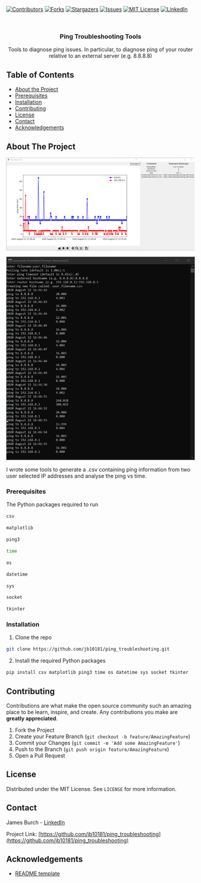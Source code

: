 <!--
*** Thanks for checking out this README Template. If you have a suggestion that would
*** make this better, please fork the repo and create a pull request or simply open
*** an issue with the tag "enhancement".
*** Thanks again! Now go create something AMAZING! :D
***
***
***
*** To avoid retyping too much info. Do a search and replace for the following:
*** github_username, repo, twitter_handle, email
-->





<!-- PROJECT SHIELDS -->
<!--
*** I'm using markdown "reference style" links for readability.
*** Reference links are enclosed in brackets [ ] instead of parentheses ( ).
*** See the bottom of this document for the declaration of the reference variables
*** for contributors-url, forks-url, etc. This is an optional, concise syntax you may use.
*** https://www.markdownguide.org/basic-syntax/#reference-style-links
-->
[![Contributors][contributors-shield]][contributors-url]
[![Forks][forks-shield]][forks-url]
[![Stargazers][stars-shield]][stars-url]
[![Issues][issues-shield]][issues-url]
[![MIT License][license-shield]][license-url]
[![LinkedIn][linkedin-shield]][linkedin-url]



<!-- PROJECT LOGO -->
<br />
<p align="center">
  <!-- <a href="https://github.com/jb10181/ping_troubleshooting">
    <img src="images/logo.png" alt="Logo" width="80" height="80">
  </a> -->

  <h3 align="center">Ping Troubleshooting Tools</h3>

  <p align="center">
    Tools to diagnose ping issues. In particular, to diagnose ping of your router relative to an external server (e.g. 8.8.8.8)
    <br />
    <!-- <a href="https://github.com/jb10181/ping_troubleshooting"><strong>Explore the docs »</strong></a>
    <br />
    <br />
    <a href="https://github.com/jb10181/ping_troubleshooting">View Demo</a>
    ·
    <a href="https://github.com/jb10181/ping_troubleshooting/issues">Report Bug</a>
    ·
    <a href="https://github.com/jb10181/ping_troubleshooting/issues">Request Feature</a> -->
  </p>
</p>



<!-- TABLE OF CONTENTS -->
## Table of Contents

* [About the Project](#about-the-project)
* [Prerequisites](#prerequisites)
* [Installation](#installation)
* [Contributing](#contributing)
* [License](#license)
* [Contact](#contact)
* [Acknowledgements](#acknowledgements)



<!-- ABOUT THE PROJECT -->
## About The Project

[![Ping Troubleshooting Tools Screen Shot][product-screenshot]](https://github.com/jb10181/ping_troubleshooting/blob/master/images/viewer.png)

[![Ping Troubleshooting Tools Screen Shot 2][product-screenshot2]](https://github.com/jb10181/ping_troubleshooting/blob/master/images/generator.png)

<!-- [LinkedIn](https://github.com/jb10181/ping_troubleshooting/blob/master/images/generator.png)
https://github.com/jb10181/ping_troubleshooting/blob/master/images/viewer.png -->

<!-- [![Ping Troubleshooting Tools Screen Shot 2][product-screenshot]](https://github.com/jb10181/ping_troubleshooting/blob/master/images/generator.png) -->

I wrote some tools to generate a .csv containing ping information from two user selected IP addresses and analyse the ping vs time.

<!-- Here's a blank template to get started:
**To avoid retyping too much info. Do a search and replace with your text editor for the following:**
`github_username`, `repo`, `twitter_handle`, `email` -->


<!-- ### Built With

* []()
* []()
* []() -->



<!-- GETTING STARTED -->
<!-- ## Getting Started

To get a local copy up and running follow these simple steps. -->

### Prerequisites

The Python packages required to run
<!-- * Python packages -->
```sh
csv
```
```sh
matplotlib
```
```sh
ping3
```
```sh
time
```
```sh
os
```
```sh
datetime
```
```sh
sys
```
```sh
socket
```
```sh
tkinter
```


### Installation

1. Clone the repo
```sh
git clone https://github.com/jb10181/ping_troubleshooting.git
```
2. Install the required Python packages
```sh
pip install csv matplotlib ping3 time os datetime sys socket tkinter
```



<!-- USAGE EXAMPLES -->
<!-- ## Usage

Use this space to show useful examples of how a project can be used. Additional screenshots, code examples and demos work well in this space. You may also link to more resources.

_For more examples, please refer to the [Documentation](https://example.com)_ -->



<!-- ROADMAP -->
<!-- ## Roadmap

See the [open issues](https://github.com/jb10181/ping_troubleshooting/issues) for a list of proposed features (and known issues). -->



<!-- CONTRIBUTING -->
## Contributing

Contributions are what make the open source community such an amazing place to be learn, inspire, and create. Any contributions you make are **greatly appreciated**.

1. Fork the Project
2. Create your Feature Branch (`git checkout -b feature/AmazingFeature`)
3. Commit your Changes (`git commit -m 'Add some AmazingFeature'`)
4. Push to the Branch (`git push origin feature/AmazingFeature`)
5. Open a Pull Request



<!-- LICENSE -->
## License

Distributed under the MIT License. See `LICENSE` for more information.



<!-- CONTACT -->
## Contact

James Burch - [LinkedIn](https://www.linkedin.com/in/burchj/)

Project Link: [https://github.com/jb10181/ping_troubleshooting](https://github.com/jb10181/ping_troubleshooting)



<!-- ACKNOWLEDGEMENTS -->
## Acknowledgements

* [README template](https://github.com/othneildrew/Best-README-Template)
<!-- * []()
* []() -->





<!-- MARKDOWN LINKS & IMAGES -->
<!-- https://www.markdownguide.org/basic-syntax/#reference-style-links -->
[contributors-shield]: https://img.shields.io/github/contributors/jb10181/ping_troubleshooting.svg?style=flat-square
[contributors-url]: https://github.com/jb10181/ping_troubleshooting/graphs/contributors
[forks-shield]: https://img.shields.io/github/forks/jb10181/ping_troubleshooting.svg?style=flat-square
[forks-url]: https://github.com/jb10181/ping_troubleshooting/network/members
[stars-shield]: https://img.shields.io/github/stars/jb10181/ping_troubleshooting.svg?style=flat-square
[stars-url]: https://github.com/jb10181/ping_troubleshooting/stargazers
[issues-shield]: https://img.shields.io/github/issues/jb10181/ping_troubleshooting.svg?style=flat-square
[issues-url]: https://github.com/jb10181/ping_troubleshooting/issues
[license-shield]: https://img.shields.io/github/license/jb10181/ping_troubleshooting.svg?style=flat-square
[license-url]: https://github.com/jb10181/ping_troubleshooting/blob/master/LICENSE.txt
[linkedin-shield]: https://img.shields.io/badge/-LinkedIn-black.svg?style=flat-square&logo=linkedin&colorB=555
[linkedin-url]: https://www.linkedin.com/in/burchj/
[product-screenshot]: https://github.com/jb10181/ping_troubleshooting/blob/master/images/viewer.png
[product-screenshot2]: https://github.com/jb10181/ping_troubleshooting/blob/master/images/generator.png
